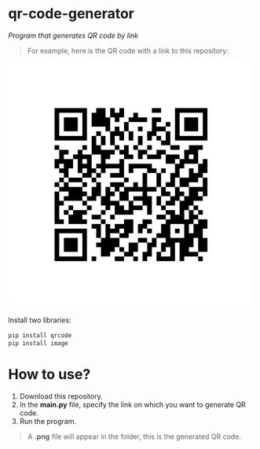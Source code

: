 # qr-code-generator
*Program that generates QR code by link*

> For example, here is the QR code with a link to this repository:

<img src="qr-code.png" width=500 />

Install two libraries:
```
pip install qrcode
pip install image
```
# How to use?
1. Download this repository.
2. In the **main.py** file, specify the link on which you want to generate QR code.
3. Run the program.
> A **.png** file will appear in the folder, this is the generated QR code.

